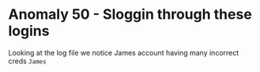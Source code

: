 # Anomaly 50 - Sloggin through these logins 

Looking at the log file we notice James account having many incorrect creds
`James`